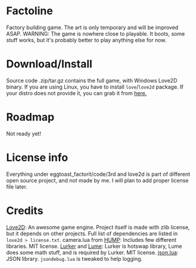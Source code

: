 # Factoline
Factory building game. The art is only temporary and will be improved ASAP.
WARNING: The game is nowhere close to playable. It boots, some stuff works, but it's probably better to play anything else for now.

# Download/Install
Source code .zip/tar.gz contains the full game, with Windows Love2D binary.
If you are using Linux, you have to install `love`/`love2d` package. If your distro does not provide it, you can grab it from [here.](https://love2d.org)

# Roadmap
Not ready yet!

# License info
Everything under eggtoast_factorit/code/3rd and love2d is part of different open source project, and not made by me.
I will plan to add proper license file later.

# Credits
[Love2D](https://love2d.org): An awesome game engine. Project itself is made with zlib license, but it depends on other projects. Full list of dependencies are listed in `love2d > license.txt`.
camera.lua from [HUMP](https://github.com/HDictus/hump): Includes few different libraries. MIT license.
[Lurker](https://github.com/rxi/lurker) and [Lume](https://github.com/rxi/lume): Lurker is hotswap library, Lume does some math stuff, and is required by Lurker. MIT license.
[json.lua](https://github.com/rxi/json.lua): JSON library. `jsondebug.lua` is tweaked to help logging.